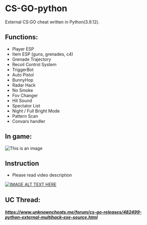 # CS-GO-python
External CS:GO cheat written in Python(3.9.12).

## Functions:
- Player ESP
- Item ESP (guns, grenades, c4)
- Grenade Trajectory
- Recoil Control System
- TriggerBot
- Auto Pistol
- BunnyHop
- Radar Hack
- No Smoke
- Fov Changer
- Hit Sound
- Spectator List
- Night / Full Bright Mode
- Pattern Scan
- Convars handler

## In game:
![This is an image](https://i.imgur.com/o4vJmVM.jpeg)

## Instruction
- Please read video description

[![IMAGE ALT TEXT HERE](https://img.youtube.com/vi/HKtm_fYODTQ/0.jpg)](https://www.youtube.com/watch?v=HKtm_fYODTQ)

## UC Thread:
##### https://www.unknowncheats.me/forum/cs-go-releases/482499-python-external-multihack-exe-source.html

